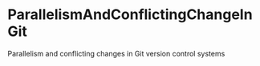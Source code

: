 # ParallelismAndConflictingChangeInGit
Parallelism and conflicting changes in Git version control systems
